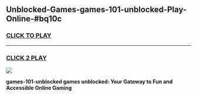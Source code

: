 
## Unblocked-Games-games-101-unblocked-Play-Online-#bq10c
<h3>
<a href="https://premium.freeplayer.one?title=games-101-unblocked&ref=24F">CLICK TO PLAY</a></h3>
<hr>

<h3>
<a href="https://premium.freeplayer.one?title=games-101-unblocked&ref=24F">CLICK 2 PLAY</a>
  
</h3>

<a href="https://premium.freeplayer.one?title=games-101-unblocked&ref=24F/"><img src="https://clearcache.store/games.png"></a>


**games-101-unblocked games unblocked: Your Gateway to Fun and Accessible Online Gaming**

